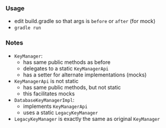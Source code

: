 
### Usage

* edit build.gradle so that args is `before` or `after` (for mock)
* `gradle run`

### Notes

* `KeyManager`:
    - has same public methods as before
    - delegates to a static `KeyManagerApi`
    - has a setter for alternate implementations (mocks)
* `KeyManagerApi` is not static
    - has same public methods, but not static
    - this facilitates mocks 
* `DatabaseKeyManagerImpl`:
    - implements `KeyManagerApi`
    - uses a static `LegacyKeyManager`
* `LegacyKeyManager` is exactly the same as original `KeyManager`


